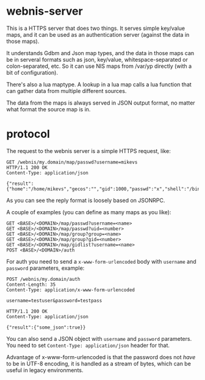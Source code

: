 
# webnis-server

This is a HTTPS server that does two things. It serves simple key/value
maps, and it can be used as an authentication server (against the
data in those maps).

It understands Gdbm and Json map types, and the data in those maps
can be in serveral formats such as json, key/value, whitespace-separated
or colon-separated, etc. So it can use NIS maps from /var/yp
directly (with a bit of configuration).

There's also a lua maptype. A lookup in a lua map calls a lua function
that can gather data from multiple different sources.

The data from the maps is always served in JSON output format, no matter
what format the source map is in.

# protocol

The request to the webnis server is a simple HTTPS request, like:

```
GET /webnis/my.domain/map/passwd?username=mikevs
HTTP/1.1 200 OK
Content-Type: application/json

{"result":{"home":"/home/mikevs","gecos":"","gid":1000,"passwd":"x","shell":"/bin/sh","uid":1000,"username":"mikevs"}}
```

As you can see the reply format is loosely based on JSONRPC.

A couple of examples (you can define as many maps as you like):

```
GET <BASE>/<DOMAIN>/map/passwd?username=<name>
GET <BASE>/<DOMAIN>/map/passwd?uid=<number>
GET <BASE>/<DOMAIN>/map/group?group=<name>
GET <BASE>/<DOMAIN>/map/group?gid=<number>
GET <BASE>/<DOMAIN>/map/gidlist?username=<name>
POST <BASE>/<DOMAIN>/auth
```

For auth you need to send a `x-www-form-urlencoded` body with
`username` and `password` parameters, example:

```
POST /webnis/my.domain/auth
Content-Length: 35
Content-Type: application/x-www-form-urlencoded

username=testuser&password=testpass

HTTP/1.1 200 OK
Content-Type: application/json

{"result":{"some_json":true}}
```

You can also send a JSON object with `username` and `password` parameters.
You need to set `Content-Type: application/json` header for that.

Advantage of x-www-form-urlencoded is that the password does not _have_
to be in UTF-8 encoding, it is handled as a stream of bytes, which can be
useful in legacy environments.

